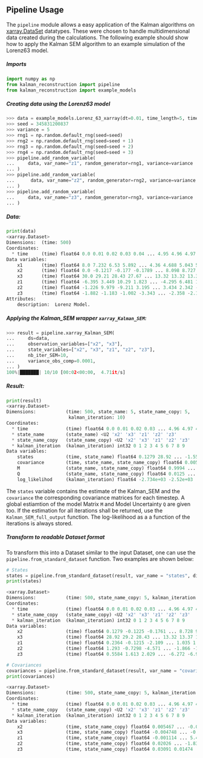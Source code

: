 ## Pipeline Usage
The ``pipeline`` module allows a easy application of the Kalman algorithms on [xarray.DataSet](https://docs.xarray.dev/en/stable/generated/xarray.Dataset.html) datatypes. These were chosen to handle multidimensional data created during the calculations.
The following example should show how to apply the Kalman SEM algorithm to an example simulation of the Lorenz63 model.

##### Imports
````python
import numpy as np
from kalman_reconstruction import pipeline
from kalman_reconstruction import example_models
````
##### Creating data using the Lorenz63 model
````python
>>> data = example_models.Lorenz_63_xarray(dt=0.01, time_length=5, time_steps=None)
>>> seed = 345831200837
>>> variance = 5
>>> rng1 = np.random.default_rng(seed=seed)
>>> rng2 = np.random.default_rng(seed=seed + 1)
>>> rng3 = np.random.default_rng(seed=seed + 2)
>>> rng4 = np.random.default_rng(seed=seed + 3)
>>> pipeline.add_random_variable(
...     data, var_name="z1", random_generator=rng1, variance=variance
... )
>>> pipeline.add_random_variable(
...      data, var_name="z2", random_generator=rng2, variance=variance
... )
>>> pipeline.add_random_variable(
...     data, var_name="z3", random_generator=rng3, variance=variance
... )
````
##### Data:
````python
print(data)
<xarray.Dataset>
Dimensions:  (time: 500)
Coordinates:
  * time     (time) float64 0.0 0.01 0.02 0.03 0.04 ... 4.95 4.96 4.97 4.98 4.99
Data variables:
    x1       (time) float64 8.0 7.232 6.53 5.892 ... 4.36 4.688 5.043 5.425
    x2       (time) float64 0.0 -0.1217 -0.177 -0.1789 ... 8.098 8.727 9.399
    x3       (time) float64 30.0 29.21 28.43 27.67 ... 13.32 13.32 13.37 13.49
    z1       (time) float64 -6.395 3.449 10.29 1.823 ... -4.295 6.481 1.779 9.81
    z2       (time) float64 -1.226 9.979 -9.211 3.195 ... 3.434 2.342 -7.697
    z3       (time) float64 -1.882 -1.183 -1.002 -3.343 ... -2.358 -2.183 -9.06
Attributes:
    description:  Lorenz Model.
````

##### Applying the Kalman_SEM wrapper ``xarray_Kalman_SEM``:
````python
>>> result = pipeline.xarray_Kalman_SEM(
...     ds=data,
...     observation_variables=["x2", "x3"],
...     state_variables=["x2", "x3", "z1", "z2", "z3"],
...     nb_iter_SEM=10,
...     variance_obs_comp=0.0001,
... )
100%|███████| 10/10 [00:02<00:00,  4.71it/s]
````

##### Result:
````python
print(result)
<xarray.Dataset>
Dimensions:           (time: 500, state_name: 5, state_name_copy: 5,
                       kalman_iteration: 10)
Coordinates:
  * time              (time) float64 0.0 0.01 0.02 0.03 ... 4.96 4.97 4.98 4.99
  * state_name        (state_name) <U2 'x2' 'x3' 'z1' 'z2' 'z3'
  * state_name_copy   (state_name_copy) <U2 'x2' 'x3' 'z1' 'z2' 'z3'
  * kalman_iteration  (kalman_iteration) int32 0 1 2 3 4 5 6 7 8 9
Data variables:
    states            (time, state_name) float64 0.1279 28.92 ... -1.559 -6.978
    covariance        (time, state_name, state_name_copy) float64 0.005467 .....
    M                 (state_name, state_name_copy) float64 0.9994 ... 0.9291
    Q                 (state_name, state_name_copy) float64 0.0125 ... 3.291
    log_likelihod     (kalman_iteration) float64 -2.734e+03 -2.52e+03 ... -888.2
````
The ``states`` variable contains the estimate of the Kalman_SEM and the ``covariance`` the corresponding covariance matrices for each timestep.
A global estiamtion of the model Matrix ``M`` and Model Uncertainty ``Q`` are given too.
If the estimation for all iterations shall be returned, use the ``Kalman_SEM_full_output`` function.
The log-likelihood as a a function of the iterations is always stored.

##### Transform to readable Dataset format
To transform this into a Dataset similar to the input Dataset, one can use the ``pipeline.from_standard_dataset`` function.
Two examples are shown below:
````python
# States
states = pipeline.from_standard_dataset(result, var_name = "states", dim_name = "state_name")
print(states)

<xarray.Dataset>
Dimensions:           (time: 500, state_name_copy: 5, kalman_iteration: 10)
Coordinates:
  * time              (time) float64 0.0 0.01 0.02 0.03 ... 4.96 4.97 4.98 4.99
  * state_name_copy   (state_name_copy) <U2 'x2' 'x3' 'z1' 'z2' 'z3'
  * kalman_iteration  (kalman_iteration) int32 0 1 2 3 4 5 6 7 8 9
Data variables:
    x2                (time) float64 0.1279 -0.1225 -0.1761 ... 8.728 9.398
    x3                (time) float64 28.92 29.2 28.43 ... 13.32 13.37 13.49
    z1                (time) float64 0.2364 -0.1215 -2.109 ... 1.035 1.27 1.324
    z2                (time) float64 1.293 -0.7298 -4.571 ... -1.866 -1.559
    z3                (time) float64 0.5584 1.613 2.029 ... -6.272 -6.921 -6.978

# Covariances
covariances = pipeline.from_standard_dataset(result, var_name = "covariance", dim_name = "state_name")
print(covariances)

<xarray.Dataset>
Dimensions:           (time: 500, state_name_copy: 5, kalman_iteration: 10)
Coordinates:
  * time              (time) float64 0.0 0.01 0.02 0.03 ... 4.96 4.97 4.98 4.99
  * state_name_copy   (state_name_copy) <U2 'x2' 'x3' 'z1' 'z2' 'z3'
  * kalman_iteration  (kalman_iteration) int32 0 1 2 3 4 5 6 7 8 9
Data variables:
    x2                (time, state_name_copy) float64 0.005467 ... -0.0009999
    x3                (time, state_name_copy) float64 -0.004748 ... -0.0003233
    z1                (time, state_name_copy) float64 -0.001114 ... 5.442
    z2                (time, state_name_copy) float64 0.02026 ... -1.831
    z3                (time, state_name_copy) float64 0.03091 0.01474 ... 2.281

````
